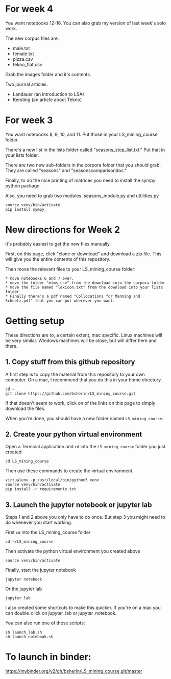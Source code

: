 # For week 4

You want notebooks 12-16. You can also grab my version of last week's solo work.

The new corpus files are:

* male.txt
* female.txt
* pizza.csv
* tekno_flat.csv

Grab the images folder and it's contents.

Two journal articles.

* Landauer (an introduction to LSA)
* Kersting (an article about Tekno)

# For week 3

You want notebooks 8, 9, 10, and 11. Put those in your LS_mining_course folder.

There's a new list in the lists folder called "seasons_stop_list.txt." Put that in your lists folder.

There are two new sub-folders in the corpora folder that you should grab. 
They are called "seasons" and "seasonscomparisondoc."

Finally, to do the nice printing of matrices you need to install the sympy python package.

Also, you need to grab two modules. seasons_module.py and uttilities.py

```
source venv/bin/activate
pip install sympy
```

# New directions for Week 2

It's probably easiest to get the new files manually. 

First, on this page, click "clone or download" and download a
zip file. This will give you the entire contents of this repository.

Then move the relevant files to your LS_mining_course folder:

    * move notebooks 6 and 7 over.
    * move the folder "mtms_csv" from the download into the corpora folder
    * move the file named "lexicon.txt" from the download into your lists folder
    * Finally there's a pdf named "Collocations for Manning and Schuetz.pdf" that you can put wherever you want.

# Getting setup

These directions are to, a certain extent, mac specific. Linux machines will be very similar. Windows machines will be close, but will differ here and there.

## 1. Copy stuff from this github repository

A first step is to copy the material from this repository to your own computer.
On a mac, I recommend that you do this in your home directory. 

```
cd ~
git clone https://github.com/bsherin/LS_mining_course.git
```

If that doesn't seem to work, click on of the links on this page to simply
download the files.

When you're done, you should have a new folder named `LS_mining_course`.

## 2. Create your python virtual environment

Open a Terminal application and `cd` into the `LS_mining_course` folder you just created

```
cd LS_mining_course
```
Then use these commands to create the virtual environment.

```
virtualenv -p /usr/local/bin/python3 venv
source venv/bin/activate
pip install -r requirements.txt
```

## 3. Launch the jupyter notebook or jupyter lab

Steps 1 and 2 above you only have to do once. But step 3 you might need to do
whenever you start working.

First `cd` into the LS_mining_course folder

```
cd ~/LS_mining_course
```

Then activate the python virtual environment you created above

```
source venv/bin/activate
```

Finally, start the jupyter notebook

```
jupyter notebook
```

Or the jupyter lab

```
jupyter lab
```

I also created some shortcuts to make this quicker.
If you're on a mac you can double_click on jupyter_lab or jupyter_notebook.

You can also run one of these scripts:

```
sh launch_lab.sh
sh launch_notebook.sh
```

# To launch in binder:

https://mybinder.org/v2/gh/bsherin/LS_mining_course.git/master


